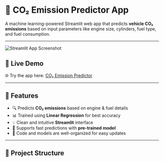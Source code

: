 # 🚗 CO₂ Emission Predictor App

A machine learning-powered Streamlit web app that predicts **vehicle CO₂ emissions** based on input parameters like engine size, cylinders, fuel type, and fuel consumption.

---

![Streamlit App Screenshot](https://user-images.githubusercontent.com/your-screenshot-link.png) <!-- Replace with your actual screenshot link -->

## 🔗 Live Demo

🌐 Try the app here: [CO₂ Emission Predictor](https://bhupeshtayal06-co2-emission-predictor-app-ott1xl.streamlit.app/)

---

## 📌 Features

- 🔍 Predicts **CO₂ emissions** based on engine & fuel details
- 📊 Trained using **Linear Regression** for best accuracy
- 💡 Clean and intuitive **Streamlit** interface
- 🧠 Supports fast predictions with **pre-trained model**
- 📁 Code and models are well-organized for easy updates

---

## 📂 Project Structure

